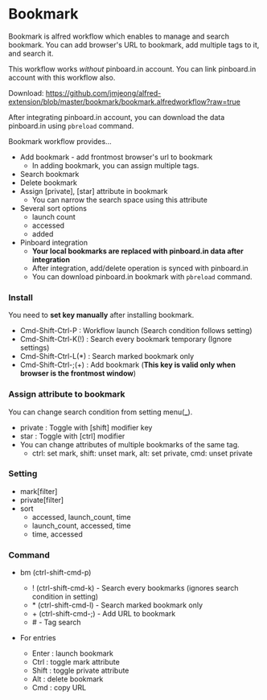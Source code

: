 # Bookmark

Bookmark is alfred workflow which enables to manage and search bookmark.
You can add browser's URL to bookmark, add multiple tags to it, and search it.

This workflow works *without* pinboard.in account.
You can link pinboard.in account with this workflow also.

Download: https://github.com/jmjeong/alfred-extension/blob/master/bookmark/bookmark.alfredworkflow?raw=true

After integrating pinboard.in account, you can download the data pinboard.in using `pbreload`
command.

Bookmark workflow provides...

- Add bookmark - add frontmost browser's url to bookmark
  - In adding bookmark, you can assign multiple tags.
- Search bookmark
- Delete bookmark
- Assign [private], [star] attribute in bookmark
  - You can narrow the search space using this attribute
- Several sort options
  - launch count
  - accessed
  - added
- Pinboard integration
  - **Your local bookmarks are replaced with pinboard.in data after integration**
  - After integration, add/delete operation is synced with pinboard.in
  - You can download pinboard.in bookmark  with `pbreload` command.

### Install

You need to **set key manually** after installing bookmark.

- Cmd-Shift-Ctrl-P : Workflow launch (Search condition follows setting)
- Cmd-Shift-Ctrl-K(!) : Search every bookmark temporary (Ignore settings)
- Cmd-Shift-Ctrl-L(\*) : Search marked bookmark only
- Cmd-Shift-Ctrl-;(+) : Add bookmark (**This key is valid only when browser is the frontmost window**)

### Assign attribute to bookmark

You can change search condition from setting menu(**_**).

- private : Toggle with [shift] modifier key
- star : Toggle with [ctrl] modifier
- You can change attributes of multiple bookmarks of the same tag. 
	- ctrl: set mark, shift: unset mark, alt: set private, cmd: unset private

### Setting 

- mark[filter]
- private[filter] 
- sort
	- accessed, launch_count, time
	- launch_count, accessed, time
	- time, accessed

### Command 

- bm (ctrl-shift-cmd-p) 
	- ! (ctrl-shift-cmd-k) - Search every bookmarks (ignores search condition in setting)
	- \* (ctrl-shift-cmd-l) - Search marked bookmark only
	- \+ (ctrl-shift-cmd-;) - Add URL to bookmark
	- \# - Tag search

- For entries
  - Enter : launch bookmark
  - Ctrl : toggle mark attribute
  - Shift : toggle private attribute 
  - Alt : delete bookmark
  - Cmd : copy URL
